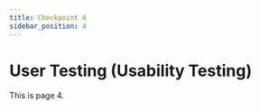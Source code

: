 ```yaml
---
title: Checkpoint 4
sidebar_position: 4
---
```


# User Testing (Usability Testing)

This is page 4.